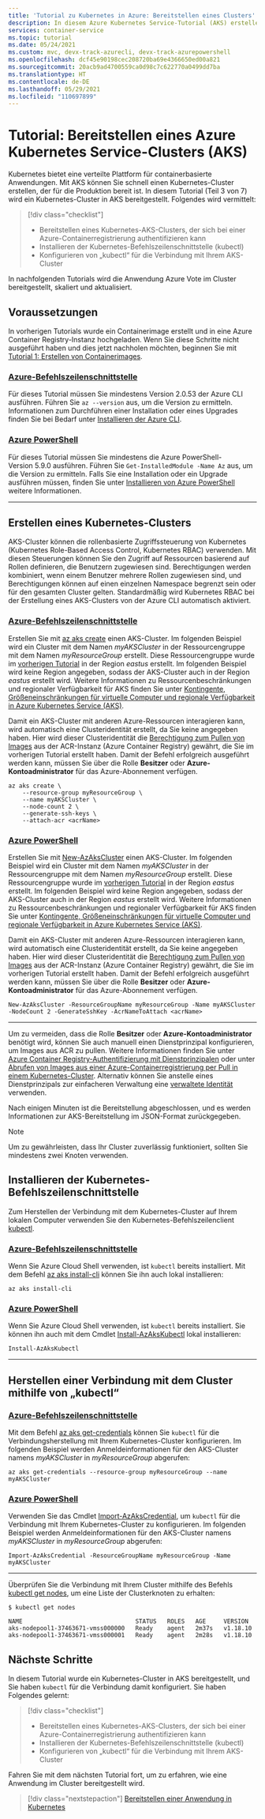 ```yaml
---
title: 'Tutorial zu Kubernetes in Azure: Bereitstellen eines Clusters'
description: In diesem Azure Kubernetes Service-Tutorial (AKS) erstellen Sie einen AKS-Cluster und verwenden „kubectl“ für die Verbindung mit dem Kubernetes-Masterknoten.
services: container-service
ms.topic: tutorial
ms.date: 05/24/2021
ms.custom: mvc, devx-track-azurecli, devx-track-azurepowershell
ms.openlocfilehash: dcf45e90198cec208720ba69e4366650ed00a821
ms.sourcegitcommit: 20acb9ad4700559ca0d98c7c622770a0499dd7ba
ms.translationtype: HT
ms.contentlocale: de-DE
ms.lasthandoff: 05/29/2021
ms.locfileid: "110697899"
---
```

# <a name="tutorial-deploy-an-azure-kubernetes-service-aks-cluster"></a>Tutorial: Bereitstellen eines Azure Kubernetes Service-Clusters (AKS)

Kubernetes bietet eine verteilte Plattform für containerbasierte Anwendungen. Mit AKS können Sie schnell einen Kubernetes-Cluster erstellen, der für die Produktion bereit ist. In diesem Tutorial (Teil 3 von 7) wird ein Kubernetes-Cluster in AKS bereitgestellt. Folgendes wird vermittelt:

> [!div class="checklist"]
> * Bereitstellen eines Kubernetes-AKS-Clusters, der sich bei einer Azure-Containerregistrierung authentifizieren kann
> * Installieren der Kubernetes-Befehlszeilenschnittstelle (kubectl)
> * Konfigurieren von „kubectl“ für die Verbindung mit Ihrem AKS-Cluster

In nachfolgenden Tutorials wird die Anwendung Azure Vote im Cluster bereitgestellt, skaliert und aktualisiert.

## <a name="before-you-begin"></a>Voraussetzungen

In vorherigen Tutorials wurde ein Containerimage erstellt und in eine Azure Container Registry-Instanz hochgeladen. Wenn Sie diese Schritte nicht ausgeführt haben und dies jetzt nachholen möchten, beginnen Sie mit [Tutorial 1: Erstellen von Containerimages][aks-tutorial-prepare-app].

### <a name="azure-cli"></a>[Azure-Befehlszeilenschnittstelle](#tab/azure-cli)

Für dieses Tutorial müssen Sie mindestens Version 2.0.53 der Azure CLI ausführen. Führen Sie `az --version` aus, um die Version zu ermitteln. Informationen zum Durchführen einer Installation oder eines Upgrades finden Sie bei Bedarf unter [Installieren der Azure CLI][azure-cli-install].

### <a name="azure-powershell"></a>[Azure PowerShell](#tab/azure-powershell)

Für dieses Tutorial müssen Sie mindestens die Azure PowerShell-Version 5.9.0 ausführen. Führen Sie `Get-InstalledModule -Name Az` aus, um die Version zu ermitteln. Falls Sie eine Installation oder ein Upgrade ausführen müssen, finden Sie unter [Installieren von Azure PowerShell][azure-powershell-install] weitere Informationen.

---

## <a name="create-a-kubernetes-cluster"></a>Erstellen eines Kubernetes-Clusters

AKS-Cluster können die rollenbasierte Zugriffssteuerung von Kubernetes (Kubernetes Role-Based Access Control, Kubernetes RBAC) verwenden. Mit diesen Steuerungen können Sie den Zugriff auf Ressourcen basierend auf Rollen definieren, die Benutzern zugewiesen sind. Berechtigungen werden kombiniert, wenn einem Benutzer mehrere Rollen zugewiesen sind, und Berechtigungen können auf einen einzelnen Namespace begrenzt sein oder für den gesamten Cluster gelten. Standardmäßig wird Kubernetes RBAC bei der Erstellung eines AKS-Clusters von der Azure CLI automatisch aktiviert.

### <a name="azure-cli"></a>[Azure-Befehlszeilenschnittstelle](#tab/azure-cli)

Erstellen Sie mit [az aks create][] einen AKS-Cluster. Im folgenden Beispiel wird ein Cluster mit dem Namen *myAKSCluster* in der Ressourcengruppe mit dem Namen *myResourceGroup* erstellt. Diese Ressourcengruppe wurde im [vorherigen Tutorial][aks-tutorial-prepare-acr] in der Region *eastus* erstellt. Im folgenden Beispiel wird keine Region angegeben, sodass der AKS-Cluster auch in der Region *eastus* erstellt wird. Weitere Informationen zu Ressourcenbeschränkungen und regionaler Verfügbarkeit für AKS finden Sie unter [Kontingente, Größeneinschränkungen für virtuelle Computer und regionale Verfügbarkeit in Azure Kubernetes Service (AKS)][quotas-skus-regions].

Damit ein AKS-Cluster mit anderen Azure-Ressourcen interagieren kann, wird automatisch eine Clusteridentität erstellt, da Sie keine angegeben haben. Hier wird dieser Clusteridentität die [Berechtigung zum Pullen von Images][container-registry-integration] aus der ACR-Instanz (Azure Container Registry) gewährt, die Sie im vorherigen Tutorial erstellt haben. Damit der Befehl erfolgreich ausgeführt werden kann, müssen Sie über die Rolle **Besitzer** oder **Azure-Kontoadministrator** für das Azure-Abonnement verfügen.

```azurecli
az aks create \
    --resource-group myResourceGroup \
    --name myAKSCluster \
    --node-count 2 \
    --generate-ssh-keys \
    --attach-acr <acrName>
```

### <a name="azure-powershell"></a>[Azure PowerShell](#tab/azure-powershell)

Erstellen Sie mit [New-AzAksCluster][new-azakscluster] einen AKS-Cluster. Im folgenden Beispiel wird ein Cluster mit dem Namen *myAKSCluster* in der Ressourcengruppe mit dem Namen *myResourceGroup* erstellt. Diese Ressourcengruppe wurde im [vorherigen Tutorial][aks-tutorial-prepare-acr] in der Region *eastus* erstellt. Im folgenden Beispiel wird keine Region angegeben, sodass der AKS-Cluster auch in der Region *eastus* erstellt wird. Weitere Informationen zu Ressourcenbeschränkungen und regionaler Verfügbarkeit für AKS finden Sie unter [Kontingente, Größeneinschränkungen für virtuelle Computer und regionale Verfügbarkeit in Azure Kubernetes Service (AKS)][quotas-skus-regions].

Damit ein AKS-Cluster mit anderen Azure-Ressourcen interagieren kann, wird automatisch eine Clusteridentität erstellt, da Sie keine angegeben haben. Hier wird dieser Clusteridentität die [Berechtigung zum Pullen von Images][container-registry-integration] aus der ACR-Instanz (Azure Container Registry) gewährt, die Sie im vorherigen Tutorial erstellt haben. Damit der Befehl erfolgreich ausgeführt werden kann, müssen Sie über die Rolle **Besitzer** oder **Azure-Kontoadministrator** für das Azure-Abonnement verfügen.

```azurepowershell
New-AzAksCluster -ResourceGroupName myResourceGroup -Name myAKSCluster -NodeCount 2 -GenerateSshKey -AcrNameToAttach <acrName>
```

---

Um zu vermeiden, dass die Rolle **Besitzer** oder **Azure-Kontoadministrator** benötigt wird, können Sie auch manuell einen Dienstprinzipal konfigurieren, um Images aus ACR zu pullen. Weitere Informationen finden Sie unter [Azure Container Registry-Authentifizierung mit Dienstprinzipalen](../container-registry/container-registry-auth-service-principal.md) oder unter [Abrufen von Images aus einer Azure-Containerregistrierung per Pull in einem Kubernetes-Cluster](../container-registry/container-registry-auth-kubernetes.md). Alternativ können Sie anstelle eines Dienstprinzipals zur einfacheren Verwaltung eine [verwaltete Identität](use-managed-identity.md) verwenden.

Nach einigen Minuten ist die Bereitstellung abgeschlossen, und es werden Informationen zur AKS-Bereitstellung im JSON-Format zurückgegeben.

> [!NOTE]
> Um zu gewährleisten, dass Ihr Cluster zuverlässig funktioniert, sollten Sie mindestens zwei Knoten verwenden.

## <a name="install-the-kubernetes-cli"></a>Installieren der Kubernetes-Befehlszeilenschnittstelle

Zum Herstellen der Verbindung mit dem Kubernetes-Cluster auf Ihrem lokalen Computer verwenden Sie den Kubernetes-Befehlszeilenclient [kubectl][kubectl].

### <a name="azure-cli"></a>[Azure-Befehlszeilenschnittstelle](#tab/azure-cli)

Wenn Sie Azure Cloud Shell verwenden, ist `kubectl` bereits installiert. Mit dem Befehl [az aks install-cli][] können Sie ihn auch lokal installieren:

```azurecli
az aks install-cli
```
### <a name="azure-powershell"></a>[Azure PowerShell](#tab/azure-powershell)

Wenn Sie Azure Cloud Shell verwenden, ist `kubectl` bereits installiert. Sie können ihn auch mit dem Cmdlet [Install-AzAksKubectl][install-azakskubectl] lokal installieren:

```azurepowershell
Install-AzAksKubectl
```

---

## <a name="connect-to-cluster-using-kubectl"></a>Herstellen einer Verbindung mit dem Cluster mithilfe von „kubectl“

### <a name="azure-cli"></a>[Azure-Befehlszeilenschnittstelle](#tab/azure-cli)

Mit dem Befehl [az aks get-credentials][] können Sie `kubectl` für die Verbindungsherstellung mit Ihrem Kubernetes-Cluster konfigurieren. Im folgenden Beispiel werden Anmeldeinformationen für den AKS-Cluster namens *myAKSCluster* in *myResourceGroup* abgerufen:

```azurecli
az aks get-credentials --resource-group myResourceGroup --name myAKSCluster
```

### <a name="azure-powershell"></a>[Azure PowerShell](#tab/azure-powershell)

Verwenden Sie das Cmdlet [Import-AzAksCredential][import-azakscredential], um `kubectl` für die Verbindung mit Ihrem Kubernetes-Cluster zu konfigurieren. Im folgenden Beispiel werden Anmeldeinformationen für den AKS-Cluster namens *myAKSCluster* in *myResourceGroup* abgerufen:

```azurepowershell
Import-AzAksCredential -ResourceGroupName myResourceGroup -Name myAKSCluster
```

---

Überprüfen Sie die Verbindung mit Ihrem Cluster mithilfe des Befehls [kubectl get nodes][kubectl-get], um eine Liste der Clusterknoten zu erhalten:

```
$ kubectl get nodes

NAME                                STATUS   ROLES   AGE     VERSION
aks-nodepool1-37463671-vmss000000   Ready    agent   2m37s   v1.18.10
aks-nodepool1-37463671-vmss000001   Ready    agent   2m28s   v1.18.10
```

## <a name="next-steps"></a>Nächste Schritte

In diesem Tutorial wurde ein Kubernetes-Cluster in AKS bereitgestellt, und Sie haben `kubectl` für die Verbindung damit konfiguriert. Sie haben Folgendes gelernt:

> [!div class="checklist"]
> * Bereitstellen eines Kubernetes-AKS-Clusters, der sich bei einer Azure-Containerregistrierung authentifizieren kann
> * Installieren der Kubernetes-Befehlszeilenschnittstelle (kubectl)
> * Konfigurieren von „kubectl“ für die Verbindung mit Ihrem AKS-Cluster

Fahren Sie mit dem nächsten Tutorial fort, um zu erfahren, wie eine Anwendung im Cluster bereitgestellt wird.

> [!div class="nextstepaction"]
> [Bereitstellen einer Anwendung in Kubernetes][aks-tutorial-deploy-app]

<!-- LINKS - external -->
[kubectl]: https://kubernetes.io/docs/user-guide/kubectl/
[kubectl-get]: https://kubernetes.io/docs/reference/generated/kubectl/kubectl-commands#get

<!-- LINKS - internal -->
[aks-tutorial-deploy-app]: ./tutorial-kubernetes-deploy-application.md
[aks-tutorial-prepare-acr]: ./tutorial-kubernetes-prepare-acr.md
[aks-tutorial-prepare-app]: ./tutorial-kubernetes-prepare-app.md
[az ad sp create-for-rbac]: /cli/azure/ad/sp#az_ad_sp_create_for_rbac
[az acr show]: /cli/azure/acr#az_acr_show
[az role assignment create]: /cli/azure/role/assignment#az_role_assignment_create
[az aks create]: /cli/azure/aks#az_aks_create
[az aks install-cli]: /cli/azure/aks#az_aks_install_cli
[az aks get-credentials]: /cli/azure/aks#az_aks_get_credentials
[azure-cli-install]: /cli/azure/install-azure-cli
[container-registry-integration]: ./cluster-container-registry-integration.md
[quotas-skus-regions]: quotas-skus-regions.md
[azure-powershell-install]: /powershell/azure/install-az-ps
[new-azakscluster]: /powershell/module/az.aks/new-azakscluster
[install-azakskubectl]: /powershell/module/az.aks/install-azakskubectl
[import-azakscredential]: /powershell/module/az.aks/import-azakscredential
